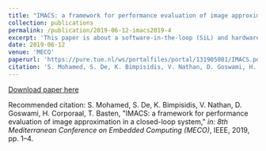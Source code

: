 ```yaml
---
title: "IMACS: a framework for performance evaluation of image approximation in a closed-loop system"
collection: publications
permalink: /publication/2019-06-12-imacs2019-4
excerpt: 'This paper is about a software-in-the-loop (SiL) and hardware-in-the-loop (HiL) simulators for image-based control systems.'
date: 2019-06-12
venue: 'MECO'
paperurl: 'https://pure.tue.nl/ws/portalfiles/portal/131905081/IMACS.pdf'
citation: 'S. Mohamed, S. De, K. Bimpisidis, V. Nathan, D. Goswami, H. Corporaal, T. Basten, &quot;IMACS: a framework for performance evaluation of image approximation in a closed-loop system,&quot; <i>in: 8th Mediterranean Conference on Embedded Computing (MECO)</i>, 2019.'
---
```


[Download paper here](https://pure.tue.nl/ws/portalfiles/portal/131905081/IMACS.pdf)

Recommended citation: S. Mohamed, S. De, K. Bimpisidis, V. Nathan, D. Goswami, H. Corporaal, T. Basten, "IMACS: a framework for performance evaluation of image approximation in a closed-loop system,"<i> in: 8th Mediterranean Conference on Embedded Computing (MECO)</i>, IEEE, 2019, pp. 1–4.
